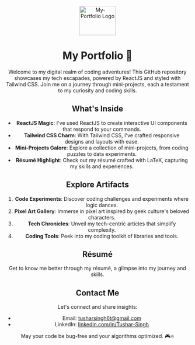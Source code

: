 <div align="center">
    <a href="https://Tusharsingh110.github.io/My-Portfolio"><img src="https://i.postimg.cc/SxXJxSHr/android-chrome-512x512.png" alt="My-Portfolio Logo" width="100" height="80"/></a>

# My Portfolio 🚀

Welcome to my digital realm of coding adventures! This GitHub repository showcases my tech escapades, powered by ReactJS and styled with Tailwind CSS. Join me on a journey through mini-projects, each a testament to my curiosity and coding skills.

## What's Inside

- **ReactJS Magic**: I've used ReactJS to create interactive UI components that respond to your commands.
- **Tailwind CSS Charm**: With Tailwind CSS, I've crafted responsive designs and layouts with ease.
- **Mini-Projects Galore**: Explore a collection of mini-projects, from coding puzzles to data experiments.
- **Résumé Highlight**: Check out my résumé crafted with LaTeX, capturing my skills and experiences.

## Explore Artifacts

1. **Code Experiments**: Discover coding challenges and experiments where logic dances.
2. **Pixel Art Gallery**: Immerse in pixel art inspired by geek culture's beloved characters.
3. **Tech Chronicles**: Unveil my tech-centric articles that simplify complexity.
4. **Coding Tools**: Peek into my coding toolkit of libraries and tools.

## Résumé

Get to know me better through my résumé, a glimpse into my journey and skills.

## Contact Me

Let's connect and share insights:
- Email: [tusharsingh6t@gmail.com](mailto:tusharsingh6t@gmail.com)
- LinkedIn: [linkedin.com/in/Tushar-Singh](https://www.linkedin.com/in/tusharsingh17/)

May your code be bug-free and your algorithms optimized. 🎮🔥
</div>

